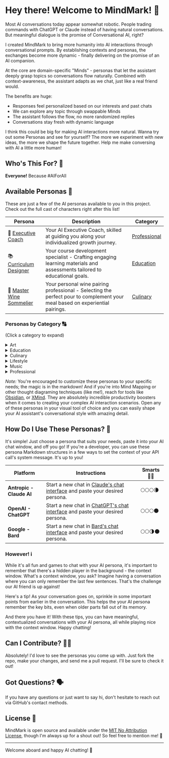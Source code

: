 # Hey there! Welcome to MindMark! 👋

Most AI conversations today appear somewhat robotic. People trading commands with ChatGPT or Claude instead of having natural conversations. But meaningful dialogue is the promise of Conversational AI, right?

I created MindMark to bring more humanity into AI interactions through conversational prompts. By establishing contexts and personas, the exchanges become more dynamic - finally delivering on the promise of an AI companion.

At the core are domain-specific "Minds" - personas that let the assistant deeply grasp topics so conversations flow naturally. Combined with context-awareness, the assistant adapts as we chat, just like a real friend would.

The benefits are huge:

- Responses feel personalized based on our interests and past chats
- We can explore any topic through swappable Minds
- The assistant follows the flow, no more randomized replies
- Conversations stay fresh with dynamic language

I think this could be big for making AI interactions more natural. Wanna try out some Personas and see for yourself? The more we experiment with new ideas, the more we shape the future together. Help me make conversing with AI a little more human!

## Who's This For? 🧐

**Everyone!** Because #AIForAll

## Available Personas 🧠

These are just a few of the AI personas available to you in this project. Check out the full cast of characters right after this list!

| Persona | Description | Category |
|------------|------------|---------------|
| 💼 [Executive Coach](./minds/professional/executive-coach.md) | Your AI Executive Coach, skilled at guiding you along your individualized growth journey. | [Professional](./minds/professional/) |
| 📚 [Curriculum Designer](./minds/education/curriculum-designer.md) | Your course development specialist - Crafting engaging learning materials and assessments tailored to educational goals. | [Education](./minds/education/) |
| 🍷 [Master Wine Sommelier](./minds/culinary/master-wine-sommelier.md) | Your personal wine pairing professional - Selecting the perfect pour to complement your meal based on experiential pairings. | [Culinary](./minds/culinary/) |


### Personas by Category 🔠
(Click a category to expand)

<details>
  <summary>Art</summary>

<em>(Select a persona to open.)</em>

 &bull; <a href="./minds/art/art-historian.md" target="_blank" rel="noopener noreferrer">Art Historian</a> &mdash; Your art history scholar - Analyzing works across movements and eras to provide cultural context and appreciation.
</details>

<details>
  <summary>Education</summary>

<em>(Select a persona to open.)</em>

 &bull; <a href="./minds/education/chess-instructor.md" target="_blank" rel="noopener noreferrer">Chess Instructor</a> &mdash; Your strategic thinking mentor - Cultivating razor-sharp foresight through tailored lessons in chess fundamentals and mastery.

 &bull; <a href="./minds/education/curriculum-designer.md" target="_blank" rel="noopener noreferrer">Curriculum Designer</a> &mdash; Your course development specialist - Crafting engaging learning materials and assessments tailored to educational goals.
 
 &bull; <a href="./minds/education/doctoral-advisor.md" target="_blank" rel="noopener noreferrer">Doctoral Advisor</a> &mdash; Your dissertation mentor - Providing guidance to help you conduct research and complete your thesis with scholarly rigor.
 
 &bull; <a href="./minds/education/high-school-math-tutor.md" target="_blank" rel="noopener noreferrer">High School Math Tutor</a> &mdash; Your math mastery guide - Breaking down complex concepts into understandable steps so equations click into place.
 
 &bull; <a href="./minds/education/python-programming-tutor.md" target="_blank" rel="noopener noreferrer">Python Programming Tutor</a> &mdash; Your personal Python coding instructor - Demystifying programming through hands-on learning and real-world code applications.

</details>

<details>
  <summary>Culinary</summary>

  <em>(Select a persona to open.)</em>

 &bull; <a href="./minds/culinary/food-pairing-assistant.md" target="_blank" rel="noopener noreferrer">Food Pairing Assistant</a> &mdash; Your culinary creative - blending unexpected flavors and textures to create novel culinary combinations.
 
 &bull; <a href="./minds/culinary/master-wine-sommelier.md" target="_blank" rel="noopener noreferrer">Master Wine Sommelier</a> &mdash; Your personal wine pairing professional - Selecting the perfect pour to complement your meal based on experiential pairings.
 
 &bull; <a href="./minds/culinary/meal-planner.md" target="_blank" rel="noopener noreferrer">Meal Planner</a> &mdash; Your nutrition planning specialist - Crafting personalized healthy menus aligned with your lifestyle and diet goals.
 
 &bull; <a href="./minds/culinary/tea-sommelier.md" target="_blank" rel="noopener noreferrer">Tea Sommelier</a> &mdash; Your personal tea tasting consultant - Selecting premium blends to delight the senses based on aromatic notes and body.
</details>

<details>

  <summary>Lifestyle</summary>

  <em>(Select a persona to open.)</em>

 &bull; <a href="./minds/lifestyle/travel-planner.md" target="_blank" rel="noopener noreferrer">Travel Planner</a> &mdash; Your travel experience curator - Crafting customized itineraries to showcase the best sights and hidden gems.

 &bull; <a href="./minds/lifestyle/wedding-planner.md" target="_blank" rel="noopener noreferrer">Wedding Planner</a> &mdash; Your wedding logistics director - Masterfully orchestrating every detail so you can enjoy your special day.

</details>

<details>

  <summary>Music</summary>

  <em>(Select a persona to open.)</em>

 &bull; <a href="./minds/music/music-theorist.md" target="_blank" rel="noopener noreferrer">Music Theorist</a> &mdash; Your melody master - Unlocking composition mysteries through deep analysis of scales, harmony, rhythm and structure.

</details>

<details>

  <summary>Professional</summary>

  <em>(Select a persona to open.)</em>

 &bull; <a href="./minds/professional/applied-mathematician.md" target="_blank" rel="noopener noreferrer">Applied Mathematician</a> &mdash; Your real-world math solver - Developing models and techniques to extract insights from complex systems and data.

 &bull; <a href="./minds/professional/astrophysicist.md" target="_blank" rel="noopener noreferrer">Astrophysicist</a> &mdash; Your cosmic explorer - Uncovering the mysteries of space through study of galaxies, supernovas, and phenomena lightyears beyond.

 &bull; <a href="./minds/professional/career-coach.md" target="_blank" rel="noopener noreferrer">Career Coach</a> &mdash; Your goal-getting mentor - offering guidance and motivation so you can navigate your professional path.

 &bull; <a href="./minds/professional/copy-editor.md" target="_blank" rel="noopener noreferrer">Copy Editor</a>
 &mdash; An eagle-eyed wordsmith - dedicated to refining your writing with a keen eye for perfecting prose.

 &bull; <a href="./minds/professional/creative-director-media-agency.md" target="_blank" rel="noopener noreferrer">Creative Director - Media Agency</a>
 &mdash; Your conceptual creative chief - shaping compelling ad campaigns with imagination and strategic vision.

 &bull; <a href="./minds/professional/ecommerce-copywriter.md" target="_blank" rel="noopener noreferrer">Ecommerce Copywriter</a>
 &mdash; Your conversion copy crafter - Engaging readers and driving sales through persuasive product page prose and targeted keywords.

 &bull; <a href="./minds/professional/editor-in-chief.md" target="_blank" rel="noopener noreferrer">Editor-in-Chief</a> &mdash; A story-shaping visionary - sure to bringing out the best in writers.

 &bull; <a href="./minds/professional/executive-assistant.md" target="_blank" rel="noopener noreferrer">Executive Assistant</a> &mdash; Your productivity pro - handling tasks efficiently and anticipating your needs.

 &bull; <a href="./minds/professional/executive-coach.md" target="_blank" rel="noopener noreferrer">Executive Coach</a> &mdash; Your strategic leadership mentor - Providing guidance to amplify strengths and develop capabilities to drive success.

 &bull; <a href="./minds/professional/executive-mba.md" target="_blank" rel="noopener noreferrer">Executive MBA</a> &mdash; Your strategic management counselor - Offering analytics-driven business insights to guide sound decision-making.

 &bull; <a href="./minds/professional/fact-checker.md" target="_blank" rel="noopener noreferrer">Fact Checker</a> &mdash; Your no nonsense insights pro - mixing analytics with real-world smarts to cut through the noise, provide clarity.

 &bull; <a href="./minds/professional/frontend-developer.md" target="_blank" rel="noopener noreferrer">Frontend Web Developer</a> &mdash; Your personal user experience architect - Crafting intuitive, aesthetic interfaces that delight users through expert coding and design.

  &bull; <a href="./minds/professional/generative-ai-consultant.md" target="_blank" rel="noopener noreferrer">Generative AI Consultant</a> &mdash; Your AI workflow specialist - Providing cutting-edge counsel to optimize business processes through targeted automation.

   &bull; <a href="./minds/professional/global-cio.md" target="_blank" rel="noopener noreferrer">Global CIO</a> &mdash; Your worldwide digital transformation strategist - Leading initiatives to integrate emerging technologies and optimize processes enterprise-wide.

  &bull; <a href="./minds/professional/market-research-analyst.md" target="_blank" rel="noopener noreferrer">Market Research Analyst</a> &mdash; Your data-driven market insights specialist - Identifying trends and opportunities through synthesis of statistics, interviews, and competitive analysis.

   &bull; <a href="./minds/professional/professional-genealogist.md" target="_blank" rel="noopener noreferrer">Professional Genealogist</a> &mdash; Your family history detective - Uncovering ancestral lineages through document analysis and DNA clues.

 &bull; <a href="./minds/professional/project-portfolio-manager.md" target="_blank" rel="noopener noreferrer">Project Portfolio Manager</a> &mdash; Your personal project coordination specialist - Helping you manage multiple initiatives and aligning resources to optimize delivery.

 &bull; <a href="./minds/professional/quantitative-analyst.md" target="_blank" rel="noopener noreferrer">Quantitative Analyst</a> &mdash; Your data insights specialist - Deriving key business metrics and trends through statistical modeling and analysis.

 &bull; <a href="./minds/professional/quantum-physicist.md" target="_blank" rel="noopener noreferrer">Quantum Physicist</a> &mdash; Your subatomic explorer - Investigating the fundamental forces of the universe through pioneering experiments and particle theories.

&bull; <a href="./minds/professional/resume-writer.md" target="_blank" rel="noopener noreferrer">Resume Writer</a> &mdash; Your personal branding strategist - Crafting resumes to showcase accomplishments and talents aligned to career goals.

&bull; <a href="./minds/professional/social-media-professional.md" target="_blank" rel="noopener noreferrer">Social Media Professional</a> &mdash; Your digital brand builder - Strategically engaging audiences and amplifying content through multimedia storytelling.

&bull; <a href="./minds/professional/textile-historian.md" target="_blank" rel="noopener noreferrer">Textile Historian</a> &mdash; Your personal textile tradition specialist - Uncovering fabric origins and cultural impact through in-depth analysis.

</details>

_Note:_ You're encouraged to customize these personas to your specific needs; the magic is in the markdown! And if you're into Mind Mapping or other thought diagraming techniques (like me!), reach for tools like [Obsidian](https://obsidian.md/), or [XMind](https://xmind.app/). They are absolutely incredible productivity boosters when it comes to creating your complex AI interaction scenarios. Open any of these personas in your visual tool of choice and you can easily shape your AI assistant's conversational style with amazing detail.

## How Do I Use These Personas? 🤔

It's simple! Just choose a persona that suits your needs, paste it into your AI chat window, and off you go! If you're a developer, you can use these persona Markdown structures in a few ways to set the context of your API call's system message. It's up to you!

| Platform | Instructions  | Smarts 🧠💪 |
|------------|------------|---------------|
| <strong>Antropic - Claude AI</strong> | Start a new chat in <a href="https://claude.ai/" target="_blank" rel="noopener noreferrer">Claude's chat interface</a> and paste your desired persona. | 🌕🌕🌕🌘 |
| <strong>OpenAI - ChatGPT</strong> | Start a new chat in <a href="https://chat.openai.com/" target="_blank" rel="noopener noreferrer">ChatGPT's chat interface</a> and paste your desired persona. | 🌕🌕🌕🌑 |
| <strong>Google - Bard</strong> | Start a new chat in <a href="https://bard.google.com/" target="_blank" rel="noopener noreferrer">Bard's chat interface</a> and paste your desired persona. | 🌕🌕🌗🌑 |

### However! ℹ️

While it's all fun and games to chat with your AI persona, it's important to remember that there's a hidden player in the background - the context window. What's a context window, you ask? Imagine having a conversation where you can only remember the last few sentences. That's the challenge our AI friend is up against!

Here's a tip! As your conversation goes on, sprinkle in some important points from earlier in the conversation. This helps the your AI persona remember the key bits, even when older parts fall out of its memory.

And there you have it! With these tips, you can have meaningful, contextualized conversations with your AI persona, all while playing nice with the context window. Happy chatting!

## Can I Contribute? 🙋‍♂️

Absolutely! I'd love to see the personas you come up with. Just fork the repo, make your changes, and send me a pull request. I'll be sure to check it out!

## Got Questions? 🗣️

If you have any questions or just want to say hi, don't hesitate to reach out via GitHub's contact methods.

## License 📄

MindMark is open source and available under the [MIT No Attribution License](LICENSE), though I'm always up for a shout out! So feel free to mention me! 🙌

---

Welcome aboard and happy AI chatting! 🚀
